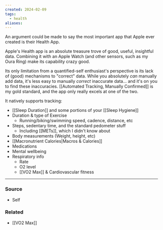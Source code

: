 ```yaml
---
created: 2024-02-09
tags:
  - health
aliases:
---
```

An argument could be made to say the most important app that Apple ever created is their Health App.

Apple's Health app is an absolute treasure trove of good, useful, insightful data. Combining it with an Apple Watch (and other sensors, such as my Oura Ring) make its capability crazy good. 

Its only limitation from a quantified-self enthusiast's perspective is its lack of (good) mechanisms to "correct" data. While you absolutely *can* manually add data, it's less easy to manually *correct* inaccurate data... and it's on you to find these inaccuracies. [[Automated Tracking, Manually Confirmed]] is my gold standard, and the app only really excels at one of the two. 

It natively supports tracking:
- [[Sleep Duration]] and some portions of your [[Sleep Hygiene]]
- Duration & type of Exercise
	- Running/biking/swimming speed, cadence, distance, etc
- Steps, sedentary time, and the standard pedometer stuff
	- Including [[METs]], which I didn't know about
- Body measurements (Weight, height, etc)
- [[Macronutrient Calories|Macros & Calories]]
- Medications
- Mental wellbeing
- Respiratory info
	- Rate
	- O2 level
	- [[VO2 Max]] & Cardiovascular fitness

****
### Source
- Self

### Related
- [[VO2 Max]]
